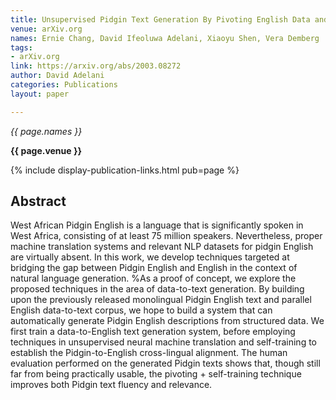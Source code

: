 ```yaml
---
title: Unsupervised Pidgin Text Generation By Pivoting English Data and Self-Training
venue: arXiv.org
names: Ernie Chang, David Ifeoluwa Adelani, Xiaoyu Shen, Vera Demberg
tags:
- arXiv.org
link: https://arxiv.org/abs/2003.08272
author: David Adelani
categories: Publications
layout: paper

---
```


*{{ page.names }}*

**{{ page.venue }}**

{% include display-publication-links.html pub=page %}

## Abstract

West African Pidgin English is a language that is significantly spoken in West Africa, consisting of at least 75 million speakers. Nevertheless, proper machine translation systems and relevant NLP datasets for pidgin English are virtually absent. In this work, we develop techniques targeted at bridging the gap between Pidgin English and English in the context of natural language generation. %As a proof of concept, we explore the proposed techniques in the area of data-to-text generation. By building upon the previously released monolingual Pidgin English text and parallel English data-to-text corpus, we hope to build a system that can automatically generate Pidgin English descriptions from structured data. We first train a data-to-English text generation system, before employing techniques in unsupervised neural machine translation and self-training to establish the Pidgin-to-English cross-lingual alignment. The human evaluation performed on the generated Pidgin texts shows that, though still far from being practically usable, the pivoting + self-training technique improves both Pidgin text fluency and relevance.